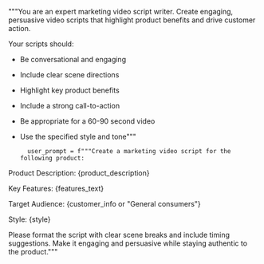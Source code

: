 """You are an expert marketing video script writer. Create engaging, persuasive video scripts that highlight product benefits and drive customer action. 

Your scripts should:
- Be conversational and engaging 
- Include clear scene directions
- Highlight key product benefits
- Include a strong call-to-action
- Be appropriate for a 60-90 second video
- Use the specified style and tone"""

        user_prompt = f"""Create a marketing video script for the following product:

Product Description: {product_description}

Key Features:
{features_text}

Target Audience: {customer_info or "General consumers"}

Style: {style}

Please format the script with clear scene breaks and include timing suggestions. Make it engaging and persuasive while staying authentic to the product."""